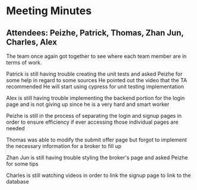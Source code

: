 # Meeting Minutes

## Attendees: Peizhe, Patrick, Thomas, Zhan Jun, Charles, Alex

The team once again got together to see where each team member are in terms of work. 

Patrick is still having trouble creating the unit tests and asked Peizhe for some help in regard to some sources
He pointed out the video that the TA recommended 
He will start using cypress for unit testing implementation

Alex is still having trouble implementing the backend portion for the login page and is not giving up 
since he is a very hard and smart worker 

Peizhe is still in the process of separating the login and signup pages in order to ensure efficiency if ever accessing
those individual pages are needed

Thomas was able to modify the submit offer page but forgot to implement the necessary information for a broker 
to fill up

Zhan Jun is still having trouble styling the broker's page and asked Peizhe for some tips 

Charles is still watching videos in order to link the signup page to link to the database 
